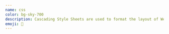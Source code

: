 ```yaml
---
name: css
color: bg-sky-700
description: Cascading Style Sheets are used to format the layout of Web pages.
emoji: 🎨
---
```

